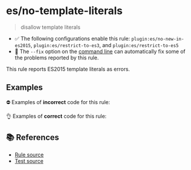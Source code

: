 # es/no-template-literals
> disallow template literals

- ✅ The following configurations enable this rule: `plugin:es/no-new-in-es2015`, `plugin:es/restrict-to-es3`, and `plugin:es/restrict-to-es5`
- 🔧 The `--fix` option on the [command line](https://eslint.org/docs/user-guide/command-line-interface#fixing-problems) can automatically fix some of the problems reported by this rule.

This rule reports ES2015 template literals as errors.

## Examples

⛔ Examples of **incorrect** code for this rule:

<eslint-playground type="bad" code="/*eslint es/no-template-literals: error */
const a1 = `foo`
const a2 = `foo${bar}baz`
const a3 = tag`foo`
" />

👌 Examples of **correct** code for this rule:

<eslint-playground type="good" code="/*eslint es/no-template-literals: error */
const a1 = &quot;foo&quot;
const a2 = &quot;foo&quot;+bar+&quot;baz&quot;
" />

## 📚 References

- [Rule source](https://github.com/mysticatea/eslint-plugin-es/blob/v4.0.0/lib/rules/no-template-literals.js)
- [Test source](https://github.com/mysticatea/eslint-plugin-es/blob/v4.0.0/tests/lib/rules/no-template-literals.js)
